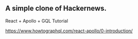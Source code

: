 ## A simple clone of Hackernews.

React + Apollo + GQL Tutorial

https://www.howtographql.com/react-apollo/0-introduction/
